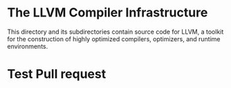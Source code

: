 # The LLVM Compiler Infrastructure

This directory and its subdirectories contain source code for LLVM,
a toolkit for the construction of highly optimized compilers,
optimizers, and runtime environments.

# Test Pull request
